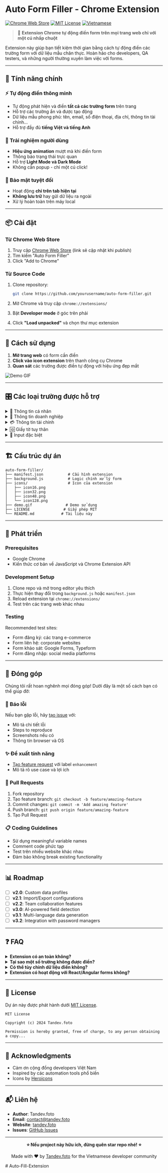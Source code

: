 # Auto Form Filler - Chrome Extension

[![Chrome Web Store](https://img.shields.io/badge/Chrome-Extension-4285F4?style=for-the-badge&logo=googlechrome&logoColor=white)](https://chrome.google.com/webstore)
[![MIT License](https://img.shields.io/badge/License-MIT-green.svg?style=for-the-badge)](LICENSE)
[![Vietnamese](https://img.shields.io/badge/Language-Vietnamese-red?style=for-the-badge)](README.md)

> 🚀 **Extension Chrome tự động điền form trên mọi trang web chỉ với một cú nhấp chuột**

Extension này giúp bạn tiết kiệm thời gian bằng cách tự động điền các trường form với dữ liệu mẫu chân thực. Hoàn hảo cho developers, QA testers, và những người thường xuyên làm việc với forms.

---

## 🎯 Tính năng chính

### ⚡ Tự động điền thông minh

- Tự động phát hiện và điền **tất cả các trường form** trên trang
- Hỗ trợ các trường ẩn và được tạo động
- Dữ liệu mẫu phong phú: tên, email, số điện thoại, địa chỉ, thông tin tài chính...
- Hỗ trợ đầy đủ **tiếng Việt và tiếng Anh**

### 🎨 Trải nghiệm người dùng

- **Hiệu ứng animation** mượt mà khi điền form
- Thông báo trạng thái trực quan
- Hỗ trợ **Light Mode và Dark Mode**
- Không cần popup - chỉ một cú click!

### 🔐 Bảo mật tuyệt đối

- Hoạt động **chỉ trên tab hiện tại**
- **Không lưu trữ** hay gửi dữ liệu ra ngoài
- Xử lý hoàn toàn trên máy local

---

## 📦 Cài đặt

### Từ Chrome Web Store

1. Truy cập [Chrome Web Store](https://chrome.google.com/webstore) (link sẽ cập nhật khi publish)
2. Tìm kiếm "Auto Form Filler"
3. Click "Add to Chrome"

### Từ Source Code

1. Clone repository:

   ```bash
   git clone https://github.com/yourusername/auto-form-filler.git
   ```

2. Mở Chrome và truy cập `chrome://extensions/`

3. Bật **Developer mode** ở góc trên phải

4. Click **"Load unpacked"** và chọn thư mục extension

---

## 🚀 Cách sử dụng

1. **Mở trang web** có form cần điền
2. **Click vào icon extension** trên thanh công cụ Chrome
3. **Quan sát** các trường được điền tự động với hiệu ứng đẹp mắt

![Demo GIF](demo.gif) <!-- Thêm GIF demo nếu có -->

---

## 🎛️ Các loại trường được hỗ trợ

<details>
<summary>👤 Thông tin cá nhân</summary>

- **Tên**: `name`, `fullname`, `full_name`, `ho_ten`, `hoten`, `first_name`, `last_name`
- **Liên hệ**: `email`, `phone`, `sdt`, `mobile`, `tel`
- **Địa chỉ**: `address`, `dia_chi`, `street`, `city`, `province`, `postcode`
- **Mật khẩu**: `password`, `pwd`, `confirm_password` (tự động match)
- **Ngày tháng**: `date`, `dob`, `birthdate`, `birthday`
- **Giới tính**: `gender`, `gioi_tinh`, `sex`
</details>

<details>
<summary>💼 Thông tin doanh nghiệp</summary>

- **Công ty**: `company`, `cong_ty`, `organization`
- **Chức vụ**: `job_title`, `position`, `department`
- **Website**: `website`, `url`, `homepage`
</details>

<details>
<summary>💳 Thông tin tài chính</summary>

- **Thẻ tín dụng**: `credit_card`, `card_number`, `expiry_date`, `cvv`
- **Ngân hàng**: `account_number`, `bank_name`, `routing_number`
- **Thuế**: `tax_id`, `ma_so_thue`, `vat_number`
</details>

<details>
<summary>🆔 Giấy tờ tuy thân</summary>

- **CCCD/CMND**: `cccd`, `cmnd`, `national_id`
- **Passport**: `passport`, `passport_number`
- **Driving License**: `license`, `driver_license`
</details>

<details>
<summary>🎨 Input đặc biệt</summary>

- **Checkbox/Radio**: Chọn thông minh dựa trên context
- **Select Dropdown**: Tự động chọn option hợp lệ
- **Textarea**: Điền nội dung mẫu phù hợp
- **Color Picker**: Màu sắc ngẫu nhiên
- **File Upload**: Hiển thị tên file mẫu
</details>

---

## 🏗️ Cấu trúc dự án

```
auto-form-filler/
├── manifest.json           # Cấu hình extension
├── background.js           # Logic chính xử lý form
├── icons/                  # Icon của extension
│   ├── icon16.png
│   ├── icon32.png
│   ├── icon48.png
│   └── icon128.png
├── demo.gif               # Demo sử dụng
├── LICENSE               # Giấy phép MIT
└── README.md            # Tài liệu này
```

---

## 🔧 Phát triển

### Prerequisites

- Google Chrome
- Kiến thức cơ bản về JavaScript và Chrome Extension API

### Development Setup

1. Clone repo và mở trong editor yêu thích
2. Thực hiện thay đổi trong `background.js` hoặc `manifest.json`
3. Reload extension tại `chrome://extensions/`
4. Test trên các trang web khác nhau

### Testing

Recommended test sites:

- Form đăng ký: các trang e-commerce
- Form liên hệ: corporate websites
- Form khảo sát: Google Forms, Typeform
- Form đăng nhập: social media platforms

---

## 🤝 Đóng góp

Chúng tôi rất hoan nghênh mọi đóng góp! Dưới đây là một số cách bạn có thể giúp đỡ:

### 🐛 Báo lỗi

Nếu bạn gặp lỗi, hãy [tạo issue](https://github.com/yourusername/auto-form-filler/issues) với:

- Mô tả chi tiết lỗi
- Steps to reproduce
- Screenshots nếu có
- Thông tin browser và OS

### ✨ Đề xuất tính năng

- [Tạo feature request](https://github.com/yourusername/auto-form-filler/issues) với label `enhancement`
- Mô tả rõ use case và lợi ích

### 🔧 Pull Requests

1. Fork repository
2. Tạo feature branch: `git checkout -b feature/amazing-feature`
3. Commit changes: `git commit -m 'Add amazing feature'`
4. Push branch: `git push origin feature/amazing-feature`
5. Tạo Pull Request

### 📋 Coding Guidelines

- Sử dụng meaningful variable names
- Comment code phức tạp
- Test trên nhiều website khác nhau
- Đảm bảo không break existing functionality

---

## 📊 Roadmap

- [ ] **v2.0**: Custom data profiles
- [ ] **v2.1**: Import/Export configurations
- [ ] **v2.2**: Team collaboration features
- [ ] **v3.0**: AI-powered field detection
- [ ] **v3.1**: Multi-language data generation
- [ ] **v3.2**: Integration with password managers

---

## ❓ FAQ

<details>
<summary><strong>Extension có an toàn không?</strong></summary>
Hoàn toàn an toàn! Extension chỉ hoạt động trên tab hiện tại và không gửi dữ liệu ra ngoài.
</details>

<details>
<summary><strong>Tại sao một số trường không được điền?</strong></summary>
Extension sử dụng field name và attributes để nhận diện. Một số form có cấu trúc đặc biệt có thể chưa được hỗ trợ.
</details>

<details>
<summary><strong>Có thể tùy chỉnh dữ liệu điền không?</strong></summary>
Hiện tại chưa hỗ trợ. Tính năng này đang trong roadmap v2.0.
</details>

<details>
<summary><strong>Extension có hoạt động với React/Angular forms không?</strong></summary>
Có! Extension hoạt động với mọi loại form, bao gồm SPA frameworks.
</details>

---

## 📄 License

Dự án này được phát hành dưới [MIT License](LICENSE).

```
MIT License

Copyright (c) 2024 Tandev.foto

Permission is hereby granted, free of charge, to any person obtaining a copy...
```

---

## 🙏 Acknowledgments

- Cảm ơn cộng đồng developers Việt Nam
- Inspired by các automation tools phổ biến
- Icons by [Heroicons](https://heroicons.com/)

---

## 📬 Liên hệ

- **Author**: Tandev.foto
- **Email**: contact@tandev.foto
- **Website**: [tandev.foto](https://tandev.foto)
- **Issues**: [GitHub Issues](https://github.com/yourusername/auto-form-filler/issues)

---

<div align="center">

**⭐ Nếu project này hữu ích, đừng quên star repo nhé! ⭐**

Made with ❤️ by [Tandev.foto](https://tandev.foto) for the Vietnamese developer community

</div>
#   A u t o - F i l l - E x t e n s i o n  
 